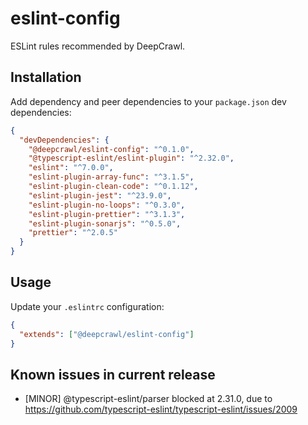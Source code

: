 # eslint-config

ESLint rules recommended by DeepCrawl.

## Installation

Add dependency and peer dependencies to your `package.json` dev dependencies:

```json
{
  "devDependencies": {
    "@deepcrawl/eslint-config": "^0.1.0",
    "@typescript-eslint/eslint-plugin": "^2.32.0",
    "eslint": "^7.0.0",
    "eslint-plugin-array-func": "^3.1.5",
    "eslint-plugin-clean-code": "^0.1.12",
    "eslint-plugin-jest": "^23.9.0",
    "eslint-plugin-no-loops": "^0.3.0",
    "eslint-plugin-prettier": "^3.1.3",
    "eslint-plugin-sonarjs": "^0.5.0",
    "prettier": "^2.0.5"
  }
}
```

## Usage

Update your `.eslintrc` configuration:

```json
{
  "extends": ["@deepcrawl/eslint-config"]
}
```

## Known issues in current release

- [MINOR] @typescript-eslint/parser blocked at 2.31.0, due to https://github.com/typescript-eslint/typescript-eslint/issues/2009